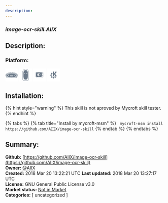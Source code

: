 ```yaml
---
description: 
---
```


### _image-ocr-skill.AIIX_  
## Description:  
  
  
  
### Platform:  
 ![Mark I](../.gitbook/assets/mark-1-icon.png)  ![Mark II](../.gitbook/assets/mark-2-icon.png)  ![Picroft](../.gitbook/assets/picroft-icon.png)  ![plasmoid](../.gitbook/assets/kde.png)   
## Installation:  
{% hint style="warning" %}
This skill is not aproved by Mycroft skill tester.
{% endhint %}
    
{% tabs %}
{% tab title="Install by mycroft-msm" %}
``` mycroft-msm install https://github.com/AIIX/image-ocr-skill```
{% endtab %}
  {% endtabs %}
    
## Summary:  
**Github:** [https://github.com/AIIX/image-ocr-skill](https://github.com/AIIX/image-ocr-skill)  
**Owner:** [@AIIX](https://github.com/AIIX)  
**Created:** 2018 Mar 20 13:22:21 UTC  **Last updated:** 2018 Mar 20 13:27:17 UTC  
**License:** GNU General Public License v3.0  
**Market status:** [Not in Market](https://market.mycroft.ai/skill/)  
**Categories:** [ uncategorized ]   
